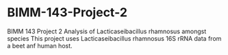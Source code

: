 # BIMM-143-Project-2
BIMM 143 Project 2  Analysis of Lacticaseibacillus rhamnosus amongst species
This project uses Lacticaseibacillus rhamnosus 16S rRNA data from a beet anf human host.

